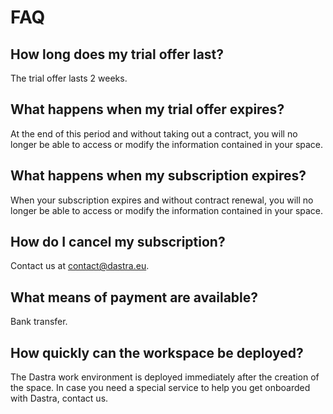 # FAQ

## How long does my trial offer last?

The trial offer lasts 2 weeks.

## What happens when my trial offer expires?

At the end of this period and without taking out a contract, you will no longer be able to access or modify the information contained in your space.

## What happens when my subscription expires?

When your subscription expires and without contract renewal, you will no longer be able to access or modify the information contained in your space.

## How do I cancel my subscription?

Contact us at contact@dastra.eu.

## What means of payment are available?

Bank transfer.

## How quickly can the workspace be deployed?

The Dastra work environment is deployed immediately after the creation of the space. In case you need a special service to help you get onboarded with Dastra, contact us.

